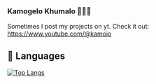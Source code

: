### Kamogelo Khumalo 👨🏾‍💻

Sometimes I post my projects on yt. Check it out: https://www.youtube.com/@kamoio

## 📖 Languages
[![Top Langs](https://github-readme-stats.vercel.app/api/top-langs/?username=Kamo-Chip&langs_count=10&layout=compact)](https://github.com/anuraghazra/github-readme-stats)
